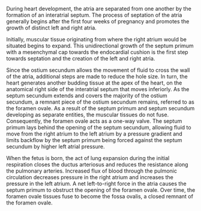 During heart development, the atria are separated from one another by the formation of an interatrial septum. The process of septation of the atria generally begins after the first four weeks of pregnancy and promotes the growth of distinct left and right atria.

Initially, muscular tissue originating from where the right atrium would be situated begins to expand. This unidirectional growth of the septum primum with a mesenchymal cap towards the endocardial cushion is the first step towards septation and the creation of the left and right atria.

Since the ostium secundum allows the movement of fluid to cross the wall of the atria, additional steps are made to reduce the hole size. In turn, the heart generates another budding tissue at the apex of the heart, on the anatomical right side of the interatrial septum that moves inferiorly. As the septum secundum extends and covers the majority of the ostium secundum, a remnant piece of the ostium secundum remains, referred to as the foramen ovale. As a result of the septum primum and septum secundum developing as separate entities, the muscular tissues do not fuse. Consequently, the foramen ovale acts as a one-way valve. The septum primum lays behind the opening of the septum secundum, allowing fluid to move from the right atrium to the left atrium by a pressure gradient and limits backflow by the septum primum being forced against the septum secundum by higher left atrial pressure.

When the fetus is born, the act of lung expansion during the initial respiration closes the ductus arteriosus and reduces the resistance along the pulmonary arteries. Increased flux of blood through the pulmonic circulation decreases pressure in the right atrium and increases the pressure in the left atrium. A net left-to-right force in the atria causes the septum primum to obstruct the opening of the foramen ovale. Over time, the foramen ovale tissues fuse to become the fossa ovalis, a closed remnant of the foramen ovale.